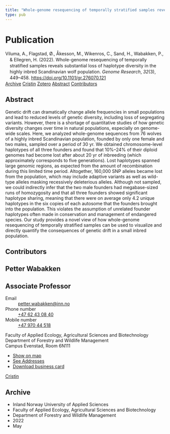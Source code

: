 ```yaml
---
title: "Whole-genome resequencing of temporally stratified samples reveals substantial loss of haplotype diversity in the highly inbred Scandinavian wolf population"
type: pub
---
```

<h1>Publication</h1>
<article id="csl-bib-container-VQJD5FK7" class="csl-bib-container">
  <div class="csl-bib-body" style="line-height: 1.35; padding-left: 1em; text-indent:-1em;">
  <div class="csl-entry">Viluma, A., Flagstad, &#xD8;., &#xC5;kesson, M., Wikenros, C., Sand, H., Wabakken, P., &amp; Ellegren, H. (2022). Whole-genome resequencing of temporally stratified samples reveals substantial loss of haplotype diversity in the highly inbred Scandinavian wolf population. <i>Genome Research</i>, <i>32</i>(3), 449&#x2013;458. <a href="https://doi.org/10.1101/gr.276070.121">https://doi.org/10.1101/gr.276070.121</a></div>
</div>
  <div class="csl-bib-buttons">
    <a href="#taxonomy-article-VQJD5FK7" class="csl-bib-button">Archive</a>
    <a href="https://app.cristin.no/results/show.jsf?id=2023582" alt="Cristin URL" class="csl-bib-button">Cristin</a>
    <a href="http://zotero.org/groups/5022929/items/VQJD5FK7" alt="Zotero URL" class="csl-bib-button">Zotero</a>
    <a href="#abstract-article-VQJD5FK7" class="csl-bib-button">Abstract</a>
    <a href="#contributors-article-VQJD5FK7" class="csl-bib-button">Contributors</a>
  </div>
  <div id="csl-bib-meta-container-VQJD5FK7"></div>
</article>
<div id="csl-bib-meta-VQJD5FK7" class="csl-bib-meta">
  <article id="abstract-article-VQJD5FK7" class="abstract-article">
    <h1>Abstract</h1>
    Genetic drift can dramatically change allele frequencies in small populations and lead to reduced levels of genetic diversity, including loss of segregating variants. However, there is a shortage of quantitative studies of how genetic diversity changes over time in natural populations, especially on genome-wide scales. Here, we analyzed whole-genome sequences from 76 wolves of a highly inbred Scandinavian population, founded by only one female and two males, sampled over a period of 30 yr. We obtained chromosome-level haplotypes of all three founders and found that 10%–24% of their diploid genomes had become lost after about 20 yr of inbreeding (which approximately corresponds to five generations). Lost haplotypes spanned large genomic regions, as expected from the amount of recombination during this limited time period. Altogether, 160,000 SNP alleles became lost from the population, which may include adaptive variants as well as wild-type alleles masking recessively deleterious alleles. Although not sampled, we could indirectly infer that the two male founders had megabase-sized runs of homozygosity and that all three founders showed significant haplotype sharing, meaning that there were on average only 4.2 unique haplotypes in the six copies of each autosome that the founders brought into the population. This violates the assumption of unrelated founder haplotypes often made in conservation and management of endangered species. Our study provides a novel view of how whole-genome resequencing of temporally stratified samples can be used to visualize and directly quantify the consequences of genetic drift in a small inbred population.
  </article>
  <article id="contributors-article-VQJD5FK7" class="contributors-article">
    <h1>Contributors</h1>
    <div class="personas">
<div class="vrtx-hinn-person-card">
<div class="photo">
<i class="lar la-user-circle missing-person"></i>
</div>
<div class="info">
<hgroup><h1>Petter Wabakken</h1>
<h2>Associate Professor</h2>
</hgroup><dl>
<dt>Email</dt>
<dd>
<a href="mailto:petter.wabakken@inn.no">petter.wabakken@inn.no</a>
</dd>
<dt>Phone number</dt>
<dd><a href="tel:+4762430840">
+47 62 43 08 40
</a></dd>
<dt>Mobile number</dt>
<dd><a href="tel:+4797044518">
+47 970 44 518
</a></dd>
</dl>
<p>
Faculty of Applied Ecology, Agricultural Sciences and Biotechnology<br>
Department of Forestry and Wildlife Management<br>
Campus Evenstad,
Room 6N111
</p>
<ul class="vrtx-hinn-links">
<li><a href="https://www.google.com/maps?q=61.42516,11.07813">Show on map</a></li>
<li><a href="https://www.inn.no/english/find-an-employee/petter-wabakken.html#vrtx-hinn-addresses">See Addresses</a></li>
<li><a href="https://www.inn.no/english/find-an-employee/petter-wabakken.html?vrtx=vcf">Download business card</a></li>
</ul>
</div>
</div>
<a href="https://app.cristin.no/persons/show.jsf?id=328337" alt="Cristin URL" class="personas-cristin">Cristin</a>
</div>
  </article>
  <article id="taxonomy-article-VQJD5FK7" class="taxonomy-article">
    <h1>Archive</h1>
    <ul>
      <li>Inland Norway University of Applied Sciences</li>
      <li>Faculty of Applied Ecology, Agricultural Sciences and Biotechnology</li>
      <li>Department of Forestry and Wildlife Management</li>
      <li>2022</li>
      <li>May</li>
    </ul>
  </article>
</div>
